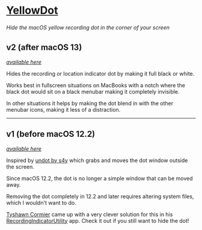 # [YellowDot](https://lowtechguys.com/yellowdot)

###### Hide the macOS yellow recording dot in the corner of your screen

## v2 (after macOS 13)

*[available here](https://github.com/FuzzyIdeas/YellowDot/releases/tag/v2)*

Hides the recording or location indicator dot by making it full black or white.

Works best in fullscreen situations on MacBooks with a notch where the black dot would sit on a black menubar making it completely invisible.

In other situations it helps by making the dot blend in with the other menubar icons, making it less of a distraction.

---

## v1 (before macOS 12.2)

*[available here](https://github.com/FuzzyIdeas/YellowDot/releases/tag/v1)*

Inspired by [undot by s4y](https://github.com/s4y/undot) which grabs and moves the dot window outside the screen.

Since macOS 12.2, the dot is no longer a simple window that can be moved away.

Removing the dot completely in 12.2 and later requires altering system files, which I wouldn't want to do.

[Tyshawn Cormier](https://github.com/cormiertyshawn895) came up with a very clever solution for this in his [RecordingIndicatorUtility](https://github.com/cormiertyshawn895/RecordingIndicatorUtility) app. Check it out if you still want to hide the dot!
